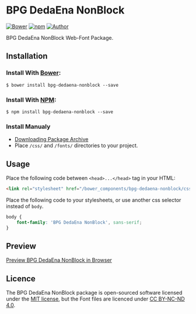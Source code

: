 # BPG DedaEna NonBlock

[![Bower](https://img.shields.io/bower/v/bpg-dedaena-nonblock.svg)](http://bower.io/search/?q=bpg-dedaena-nonblock)
[![npm](https://img.shields.io/npm/v/bpg-dedaena-nonblock.svg)](https://www.npmjs.com/package/bpg-dedaena-nonblock)
[![Author](https://img.shields.io/badge/Font_Author-Besarion_Gugushvili-blue.svg)](https://github.com/web-fonts/bpg-dedaena-nonblock)

BPG DedaEna NonBlock Web-Font Package.

## Installation

### Install With [Bower](http://bower.io):

```
$ bower install bpg-dedaena-nonblock --save
```

### Install With [NPM](https://www.npmjs.com):

```
$ npm install bpg-dedaena-nonblock --save
```

### Install Manualy

* [Downloading Package Archive](https://github.com/web-fonts/bpg-dedaena-nonblock/archive/master.zip)
* Place `/css/` and `/fonts/` directories to your project.

## Usage

Place the following code between `<head>...</head>` tag in your HTML:

```html
<link rel="stylesheet" href="/bower_components/bpg-dedaena-nonblock/css/bpg-dedaena-nonblock.css">
```

Place the following code to your stylesheets, or use another css selector instead of `body`.

```css
body {
    font-family: 'BPG DedaEna NonBlock', sans-serif;
}
```

## Preview

[Preview BPG DedaEna NonBlock in Browser](http://web-fonts.ge/bpg-dedaena-nonblock)

## Licence

The BPG DedaEna NonBlock package is open-sourced software licensed under the [MIT license](http://opensource.org/licenses/MIT), but the Font files are licenced under [CC BY-NC-ND 4.0](http://creativecommons.org/licenses/by-nc-nd/4.0/).